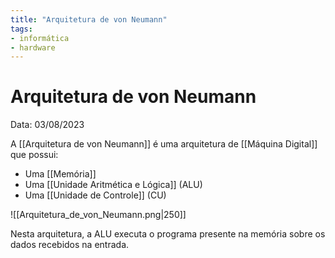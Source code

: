 ```yaml
---
title: "Arquitetura de von Neumann"
tags:
- informática
- hardware
---
```

# Arquitetura de von Neumann

Data: 03/08/2023

A [[Arquitetura de von Neumann]] é uma arquitetura de [[Máquina Digital]] que possui:

- Uma [[Memória]]
- Uma [[Unidade Aritmética e Lógica]] (ALU)
- Uma [[Unidade de Controle]] (CU)

![[Arquitetura_de_von_Neumann.png|250]]

Nesta arquitetura, a ALU executa o programa presente na memória sobre os dados recebidos na entrada.